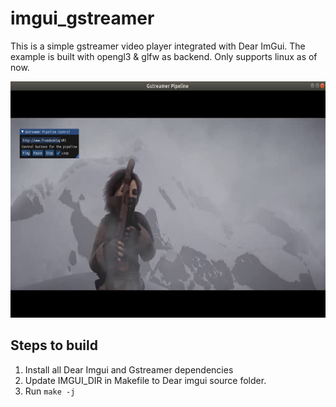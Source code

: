 # imgui_gstreamer
This is a simple gstreamer video player integrated with Dear ImGui. The example is built with opengl3 & glfw as backend. Only supports linux as of now.

![Alt text](demo.jpg "ImGui Video Player ")

## Steps to build

1. Install all Dear Imgui and Gstreamer dependencies
1. Update IMGUI_DIR in Makefile to Dear imgui source folder.
1. Run `make -j`